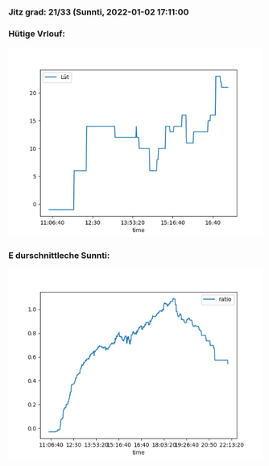 ### Jitz grad: 21/33 (Sunnti, 2022-01-02 17:11:00

### Hütige Vrlouf:
![Graph](Today.png)

### E durschnittleche Sunnti:
![Graph](Sunnti.png)
